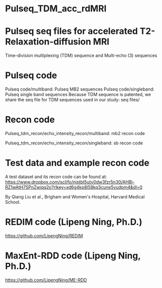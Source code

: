 # Pulseq_TDM_acc_rdMRI
# Pulseq seq files for accelerated T2-Relaxation-diffusion MRI
Time-division multiplexing (TDM) sequence and Multi-echo (3) sequences

# Pulseq code
Pulseq code/multiband: Pulseq MB2 sequences
Pulseq code/singleband: Pulseq single band sequences
Because TDM sequence is patented, we share the seq file for TDM sequences used in our study:
seq files/


# Recon code
Pulseq_tdm_recon/echo_intensity_recon/multiband: mb2 recon code

Pulseq_tdm_recon/echo_intensity_recon/singleband: sb recon code

# Test data and example recon code
A test dataset and its recon code can be found at: https://www.dropbox.com/scl/fo/njstbt5utv0dw3fzr5n30/AHBj-RZ1wAtH7SPnZwiqq2o?rlkey=xd6g4kp8l58kq3cune5yudpm4&dl=0

By Qiang Liu et al., Brigham and Women's Hospital, Harvard Medical School.

# REDIM code (Lipeng Ning, Ph.D.)
https://github.com/LipengNing/REDIM

# MaxEnt-RDD code (Lipeng Ning, Ph.D.)
https://github.com/LipengNing/ME-RDD


